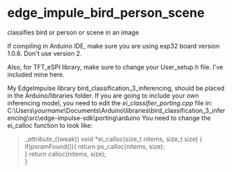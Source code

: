 # edge_impule_bird_person_scene
classifies bird or person or scene in an image

If compiling in Arduino IDE, make sure you are using esp32 board version 1.0.6. 
Don't use version 2.

Also, for TFT_eSPI library, make sure to change your User_setup.h file. I've included mine here.

My EdgeImpulse library bird_classification_3_inferencing, should be placed in the Arduino/libraries folder. 
If you are going to include your own inferencing model, you need to edit the *ei_classifier_porting.cpp* file in:
C:\Users\\_yourname_\Documents\Arduino\libraries\bird_classification_3_inferencing\src\edge-impulse-sdk\porting\arduino
You need to change the ei_calloc function to look like:

 > \__attribute__((weak)) void *ei_calloc(size_t nitems, size_t size) {  
 >      if(psramFound()){
 >          return ps_calloc(nitems, size);   
 >     } 
 >     return calloc(nitems, size);   
 > } 
